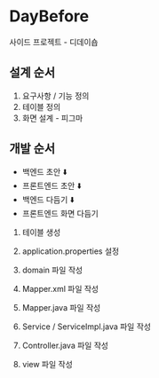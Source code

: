 # DayBefore
사이드 프로젝트 - 디데이숍

## 설계 순서
1. 요구사항 / 기능 정의
2. 테이블 정의
3. 화면 설계 - 피그마

## 개발 순서
- 백엔드 초안
      ⬇️
- 프론트엔드 초안
      ⬇️
- 백엔드 다듬기
      ⬇️
- 프론트엔드 화면 다듬기

1. 테이블 생성
2. application.properties 설정
3. domain 파일 작성

4. Mapper.xml 파일 작성
5. Mapper.java 파일 작성
6. Service / ServiceImpl.java 파일 작성
7. Controller.java 파일 작성
8. view 파일 작성